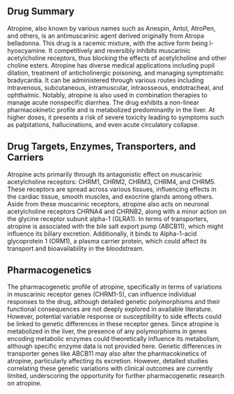## Drug Summary
Atropine, also known by various names such as Anespin, Antol, AtroPen, and others, is an antimuscarinic agent derived originally from Atropa belladonna. This drug is a racemic mixture, with the active form being l-hyoscyamine. It competitively and reversibly inhibits muscarinic acetylcholine receptors, thus blocking the effects of acetylcholine and other choline esters. Atropine has diverse medical applications including pupil dilation, treatment of anticholinergic poisoning, and managing symptomatic bradycardia. It can be administered through various routes including intravenous, subcutaneous, intramuscular, intraosseous, endotracheal, and ophthalmic. Notably, atropine is also used in combination therapies to manage acute nonspecific diarrhea. The drug exhibits a non-linear pharmacokinetic profile and is metabolized predominantly in the liver. At higher doses, it presents a risk of severe toxicity leading to symptoms such as palpitations, hallucinations, and even acute circulatory collapse.

## Drug Targets, Enzymes, Transporters, and Carriers
Atropine acts primarily through its antagonistic effect on muscarinic acetylcholine receptors: CHRM1, CHRM2, CHRM3, CHRM4, and CHRM5. These receptors are spread across various tissues, influencing effects in the cardiac tissue, smooth muscles, and exocrine glands among others. Aside from these muscarinic receptors, atropine also acts on neuronal acetylcholine receptors CHRNA4 and CHRNB2, along with a minor action on the glycine receptor subunit alpha-1 (GLRA1). In terms of transporters, atropine is associated with the bile salt export pump (ABCB11), which might influence its biliary excretion. Additionally, it binds to Alpha-1-acid glycoprotein 1 (ORM1), a plasma carrier protein, which could affect its transport and bioavailability in the bloodstream.

## Pharmacogenetics
The pharmacogenetic profile of atropine, specifically in terms of variations in muscarinic receptor genes (CHRM1-5), can influence individual responses to the drug, although detailed genetic polymorphisms and their functional consequences are not deeply explored in available literature. However, potential variable response or susceptibility to side effects could be linked to genetic differences in these receptor genes. Since atropine is metabolized in the liver, the presence of any polymorphisms in genes encoding metabolic enzymes could theoretically influence its metabolism, although specific enzyme data is not provided here. Genetic differences in transporter genes like ABCB11 may also alter the pharmacokinetics of atropine, particularly affecting its excretion. However, detailed studies correlating these genetic variations with clinical outcomes are currently limited, underscoring the opportunity for further pharmacogenetic research on atropine.